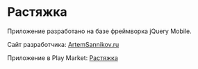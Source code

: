 # Растяжка



Приложение разработано на базе фреймворка jQuery Mobile.

Сайт разработчика: [ArtemSannikov.ru](http://artemsannikov.ru)

Приложение в Play Market: [Растяжка](https://play.google.com/store/apps/details?id=stretching.guru)